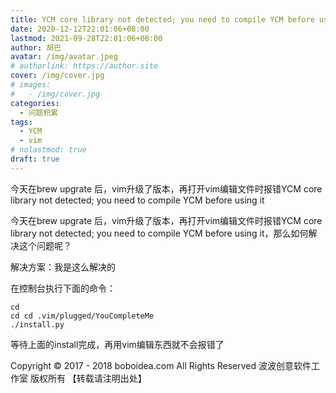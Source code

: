 ```yaml
---
title: YCM core library not detected; you need to compile YCM before using it
date: 2020-12-12T22:01:06+08:00
lastmod: 2021-09-28T22:01:06+08:00
author: 胡巴
avatar: /img/avatar.jpeg
# authorlink: https://author.site
cover: /img/cover.jpg
# images:
#   - /img/cover.jpg
categories:
  - 问题积累
tags:
  - YCM
  - vim
# nolastmod: true
draft: true
---
```


今天在brew upgrate 后，vim升级了版本，再打开vim编辑文件时报错YCM core library not detected; you need to compile YCM before using it

<!--more-->

今天在brew upgrate 后，vim升级了版本，再打开vim编辑文件时报错YCM core library not detected; you need to compile YCM before using it，那么如何解决这个问题呢？

解决方案：我是这么解决的

在控制台执行下面的命令：

```shell
cd
cd cd .vim/plugged/YouCompleteMe
./install.py
```

等待上面的install完成，再用vim编辑东西就不会报错了

<!--declare-declare-->

Copyright &copy; 2017 - 2018 boboidea.com All Rights Reserved 波波创意软件工作室 版权所有 【转载请注明出处】
